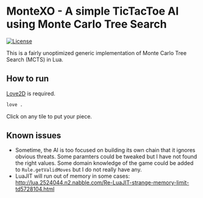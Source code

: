 # MonteXO - A simple TicTacToe AI using Monte Carlo Tree Search

[![License](https://img.shields.io/badge/license-BSD-blue.svg)](LICENSE)

This is a fairly unoptimized generic implementation of Monte Carlo Tree Search (MCTS) in Lua.

## How to run

[Love2D](https://love2d.org/) is required.

```sh
love .
```

Click on any tile to put your piece.

## Known issues

* Sometime, the AI is too focused on building its own chain that it ignores obvious threats.
  Some paramters could be tweaked but I have not found the right values.
  Some domain knowledge of the game could be added to `Rule.getValidMoves` but I do not really have any.
* LuaJIT will run out of memory in some cases: http://lua.2524044.n2.nabble.com/Re-LuaJIT-strange-memory-limit-td5728104.html
